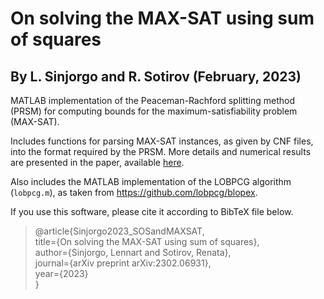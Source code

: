 # On solving the MAX-SAT using sum of squares
## By L. Sinjorgo and R. Sotirov (February, 2023)

MATLAB implementation of the Peaceman-Rachford splitting method (PRSM) for computing bounds for the maximum-satisfiability problem (MAX-SAT).

Includes functions for parsing MAX-SAT instances, as given by CNF files, into the format required by the PRSM. More details and numerical results are presented in the paper, available [here](https://arxiv.org/abs/2302.06931).

Also includes the MATLAB implementation of the LOBPCG algorithm (``lobpcg.m``), as taken from <https://github.com/lobpcg/blopex>.


If you use this software, please cite it according to BibTeX file below.
>@article{Sinjorgo2023_SOSandMAXSAT,  
>  title={On solving the MAX-SAT using sum of squares},  
>  author={Sinjorgo, Lennart and Sotirov, Renata},  
>  journal={arXiv preprint arXiv:2302.06931},  
>  year={2023}  
>}
